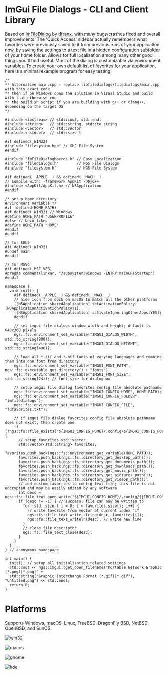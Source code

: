 # ImGui File Dialogs - CLI and Client Library

Based on [ImFileDialog](https://github.com/dfranx/ImFileDialog) by [dfranx](https://github.com/dfranx), with many bugs/crashes fixed and overall improvements. The 'Quick Access' sidebar actually remembers what favorites were previously saved to it from previous runs of your application now, by saving the settings to a text file in a hidden configuration subfolder of your home folder. Allows for full localization among many other good things you'll find useful. Most of the dialog is customizable via environment variables. To create your own default list of favorites for your application, here is a minimal example program for easy testing:

```
/*
** Alternative main.cpp - replace libfiledialogs/filedialogs/main.cpp with this exact code
** then if on Windows open the solution in Visual Studio and build with that otherwise run
** the build.sh script if you are building with g++ or clang++, depending on the target OS
*/

#include <iostream> // std::cout, std::endl
#include <string>   // std::string, std::to_string
#include <vector>   // std::vector
#include <cstddef>  // std::size_t

#if defined(_WIN32)
#include "filesystem.hpp" // GHC File System
#endif

#include "ImFileDialogMacros.h" // Easy Localization
#include "filedialogs.h"        // NGS File Dialogs
#include "filesystem.h"         // NGS File System

#if defined(__APPLE__) && defined(__MACH__)
// Compile with: -framework AppKit -ObjC++
#include <AppKit/AppKit.h> // NSApplication
#endif

/* setup home directory
environment variable */
#if !defined(HOME_PATH)
#if defined(_WIN32) // Windows
#define HOME_PATH "USERPROFILE"
#else // Unix-likes
#define HOME_PATH "HOME"
#endif
#endif

// for SDL2
#if defined(_WIN32)
#undef main
#endif

// for MSVC
#if defined(_MSC_VER)
#pragma comment(linker, "/subsystem:windows /ENTRY:mainCRTStartup")
#endif

namespace {
  void init() {
    #if defined(__APPLE__) && defined(__MACH__)
    // hide icon from dock on macOS to match all the other platforms
    [[NSApplication sharedApplication] setActivationPolicy:(NSApplicationActivationPolicy)1];
    [[NSApplication sharedApplication] activateIgnoringOtherApps:YES];
    #endif

    // set imgui file dialogs window width and height; default is 640x360 pixels
    ngs::fs::environment_set_variable("IMGUI_DIALOG_WIDTH", std::to_string(800));
    ngs::fs::environment_set_variable("IMGUI_DIALOG_HEIGHT", std::to_string(400));
    
    // load all *.ttf and *.otf fonts of varying languages and combine them into one font from directory
    ngs::fs::environment_set_variable("IMGUI_FONT_PATH", ngs::fs::executable_get_directory() + "fonts");
    ngs::fs::environment_set_variable("IMGUI_FONT_SIZE", std::to_string(24)); // font size for dialogbox

    // setup imgui file dialog favorites config file absolute pathname
    ngs::fs::environment_set_variable("IMGUI_CONFIG_HOME", HOME_PATH);
    ngs::fs::environment_set_variable("IMGUI_CONFIG_FOLDER", "imfiledialogs");
    ngs::fs::environment_set_variable("IMGUI_CONFIG_FILE", "fdfavorites.txt");
    
    // if imgui file dialog favorites config file absolute pathname does not exist, then create one
    if (!ngs::fs::file_exists("${IMGUI_CONFIG_HOME}/.config/${IMGUI_CONFIG_FOLDER}/${IMGUI_CONFIG_FILE}")) {
      // setup favorites std::vector
      std::vector<std::string> favorites;
      favorites.push_back(ngs::fs::environment_get_variable(HOME_PATH));
      favorites.push_back(ngs::fs::directory_get_desktop_path());
      favorites.push_back(ngs::fs::directory_get_documents_path());
      favorites.push_back(ngs::fs::directory_get_downloads_path());
      favorites.push_back(ngs::fs::directory_get_music_path());
      favorites.push_back(ngs::fs::directory_get_pictures_path());
      favorites.push_back(ngs::fs::directory_get_videos_path());
      // add custom favorites to config text file; this file is not encrypted and may be easily edited by any software
      int desc = ngs::fs::file_text_open_write("${IMGUI_CONFIG_HOME}/.config/${IMGUI_CONFIG_FOLDER}/${IMGUI_CONFIG_FILE}");
      if (desc != -1) { // success; file can now be written to
        for (std::size_t i = 0; i < favorites.size(); i++) {
          // write favorite from vector at current index "i"
          ngs::fs::file_text_write_string(desc, favorites[i]);
          ngs::fs::file_text_writeln(desc); // write new line
        }
        // close file descriptor    
        ngs::fs::file_text_close(desc);
      }
    }
  }
} // anonymous namespace

int main() {
  init(); // setup all initialization related settings
  std::cout << ngs::imgui::get_open_filename("Portable Network Graphic (*.png)|*.png|" +
  std::string("Graphic Interchange Format (*.gif)|*.gif"), "Untitled.png") << std::endl;
  return 0;
}
```

# Platforms

Supports Windows, macOS, Linux, FreeBSD, DragonFly BSD, NetBSD, OpenBSD, and SunOS. 

![win32](https://github.com/time-killer-games/filedialogs/blob/main/win32.png?raw=true)

![macos](https://github.com/time-killer-games/filedialogs/blob/main/macos.png?raw=true)

![gnome](https://github.com/time-killer-games/filedialogs/blob/main/gnome.png?raw=true)

![kde](https://github.com/time-killer-games/filedialogs/blob/main/kde.png?raw=true)
